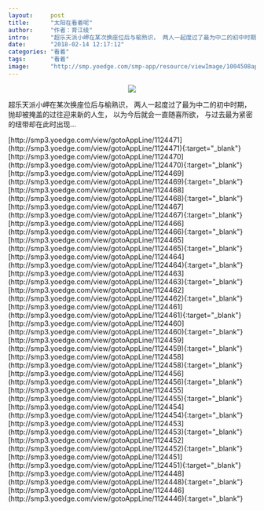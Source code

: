 ```yaml
---
layout:     post
title:      "太阳在看着呢"
author:     "作者：育江绫"
intro:      "超乐天派小岬在某次换座位后与榆熟识， 两人一起度过了最为中二的初中时期， 抛却被掩盖的过往迎来新的人生， 以为今后就会一直随喜所欲， 与过去最为紧密的纽带却在此时出现…"
date:       "2018-02-14 12:17:12"
categories: "看着"
tags:       "看着"
image:      "http://smp.yoedge.com/smp-app/resource/viewImage/1004508appline.png"
---
```

<div style="text-align: center">
<p><img src="http://smp.yoedge.com/smp-app/resource/viewImage/1004508appline.png"/></p>
</div>
<p class="post-meta">
<span>超乐天派小岬在某次换座位后与榆熟识， 两人一起度过了最为中二的初中时期， 抛却被掩盖的过往迎来新的人生， 以为今后就会一直随喜所欲， 与过去最为紧密的纽带却在此时出现…</span>
</p>
[http://smp3.yoedge.com/view/gotoAppLine/1124471](http://smp3.yoedge.com/view/gotoAppLine/1124471){:target="_blank"}
[http://smp3.yoedge.com/view/gotoAppLine/1124470](http://smp3.yoedge.com/view/gotoAppLine/1124470){:target="_blank"}
[http://smp3.yoedge.com/view/gotoAppLine/1124469](http://smp3.yoedge.com/view/gotoAppLine/1124469){:target="_blank"}
[http://smp3.yoedge.com/view/gotoAppLine/1124468](http://smp3.yoedge.com/view/gotoAppLine/1124468){:target="_blank"}
[http://smp3.yoedge.com/view/gotoAppLine/1124467](http://smp3.yoedge.com/view/gotoAppLine/1124467){:target="_blank"}
[http://smp3.yoedge.com/view/gotoAppLine/1124466](http://smp3.yoedge.com/view/gotoAppLine/1124466){:target="_blank"}
[http://smp3.yoedge.com/view/gotoAppLine/1124465](http://smp3.yoedge.com/view/gotoAppLine/1124465){:target="_blank"}
[http://smp3.yoedge.com/view/gotoAppLine/1124464](http://smp3.yoedge.com/view/gotoAppLine/1124464){:target="_blank"}
[http://smp3.yoedge.com/view/gotoAppLine/1124463](http://smp3.yoedge.com/view/gotoAppLine/1124463){:target="_blank"}
[http://smp3.yoedge.com/view/gotoAppLine/1124462](http://smp3.yoedge.com/view/gotoAppLine/1124462){:target="_blank"}
[http://smp3.yoedge.com/view/gotoAppLine/1124461](http://smp3.yoedge.com/view/gotoAppLine/1124461){:target="_blank"}
[http://smp3.yoedge.com/view/gotoAppLine/1124460](http://smp3.yoedge.com/view/gotoAppLine/1124460){:target="_blank"}
[http://smp3.yoedge.com/view/gotoAppLine/1124459](http://smp3.yoedge.com/view/gotoAppLine/1124459){:target="_blank"}
[http://smp3.yoedge.com/view/gotoAppLine/1124458](http://smp3.yoedge.com/view/gotoAppLine/1124458){:target="_blank"}
[http://smp3.yoedge.com/view/gotoAppLine/1124456](http://smp3.yoedge.com/view/gotoAppLine/1124456){:target="_blank"}
[http://smp3.yoedge.com/view/gotoAppLine/1124455](http://smp3.yoedge.com/view/gotoAppLine/1124455){:target="_blank"}
[http://smp3.yoedge.com/view/gotoAppLine/1124454](http://smp3.yoedge.com/view/gotoAppLine/1124454){:target="_blank"}
[http://smp3.yoedge.com/view/gotoAppLine/1124453](http://smp3.yoedge.com/view/gotoAppLine/1124453){:target="_blank"}
[http://smp3.yoedge.com/view/gotoAppLine/1124452](http://smp3.yoedge.com/view/gotoAppLine/1124452){:target="_blank"}
[http://smp3.yoedge.com/view/gotoAppLine/1124451](http://smp3.yoedge.com/view/gotoAppLine/1124451){:target="_blank"}
[http://smp3.yoedge.com/view/gotoAppLine/1124448](http://smp3.yoedge.com/view/gotoAppLine/1124448){:target="_blank"}
[http://smp3.yoedge.com/view/gotoAppLine/1124446](http://smp3.yoedge.com/view/gotoAppLine/1124446){:target="_blank"}


